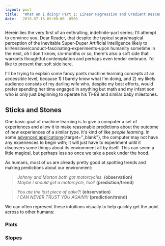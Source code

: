 ```yaml
---
layout: post
title:  "What am I doing? Part 1: Linear Regression and Gradient Descent"
date:   2018-07-13 09:00:00 -0500
---
```

Herein lies the very first of an enthralling, indefinite-part series; I'll attempt to convince you, Dear Reader, that despite the typical scary/magical perception of the inevitable Super-Duper Artificial Intelligence likely to kill/enslave/conduct-fascinating-experiments-upon humanity sometime in the next, oh I don't know, six-months or so, there's also a soft side that warrants thoughtful contemplation and perhaps even tender embrace. I'd like to present that soft side here.
	
I'll be trying to explain some fancy pants machine learning concepts at an accessible level, because 1) I barely know what I'm doing, and 2) my likely audience consists of my darling wife who, despite my best efforts, would prefer spending her time engaged in anything but math and my infant son who is only just beginning to operate his Ti-89 and similar baby milestones.

## Sticks and Stones

One basic goal of machine learning is to give a computer a set of experiences and allow it to make reasonable predictions about the outcome of _new_ experiences of a similar type. It's kind of like _people learning_. In some [advanced applications](https://www.youtube.com/watch?v=gn4nRCC9TwQ){:target="_blank"}, the computer may not have any experiences to begin with; it will just have to experiment until it discovers some things about its environment all by itself. This can seem a little magical, but perhaps less so once we take a peek under the hood. 

As humans, most of us are already pretty good at spotting trends and making predictions about our environment:

>_Johnny and Morton both got motorcycles._ **(observation)**  
>_Maybe I should get a motorcycle, too?_ **(prediction/trend)**  

>_You ate the last piece of cake?!_ **(observation)**  
>_I CAN NEVER TRUST YOU AGAIN!!!_ **(prediction/trend)**

We can often represent these intuitions visually to help quickly get the point across to other humans:

### Plots



### Slopes





